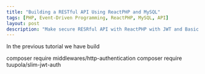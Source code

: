 ```yaml
---
title: "Building a RESTful API Using ReactPHP and MySQL"
tags: [PHP, Event-Driven Programming, ReactPHP, MySQL, API]
layout: post
description: "Make secure RESRful API with ReactPHP with JWT and Basic Authentication"
---
```


In the previous tutorial we have build 


composer require middlewares/http-authentication
composer require tuupola/slim-jwt-auth
